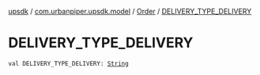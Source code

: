 [upsdk](../../index.md) / [com.urbanpiper.upsdk.model](../index.md) / [Order](index.md) / [DELIVERY_TYPE_DELIVERY](./-d-e-l-i-v-e-r-y_-t-y-p-e_-d-e-l-i-v-e-r-y.md)

# DELIVERY_TYPE_DELIVERY

`val DELIVERY_TYPE_DELIVERY: `[`String`](https://kotlinlang.org/api/latest/jvm/stdlib/kotlin/-string/index.html)